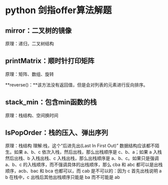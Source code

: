 # python 剑指offer算法解题

## mirror：二叉树的镜像
原理：递归，二叉树结构

## printMatrix：顺时针打印矩阵
原理：矩阵、数组、旋转

**reverse()：**该方法没有返回值，但是会对列表的元素进行反向排序。

## stack_min：包含min函数的栈
原理：栈结构、空间换时间

## IsPopOrder：栈的压入、弹出序列
原理：栈结构
理解:栈，这个“后进先出(Last In First Out)” 数据结构应该都不陌生。如果 a、b、c 依次入栈，然后出栈，那么出栈顺序是 c、b、a；如果 a 入栈然后出栈、b 入栈出栈、c 入栈出栈，那么出栈顺序是 a、b、c。如果只是强调 a、b、c 的入栈顺序，而不强调具体的出栈顺序，那么 cba 和 abc 都可以是出栈顺序，acb、bac 和 bca 也都可以，而 cab 是不可以的：因为 c 首先出栈说明 a b 在栈中，c 出栈后其他出栈顺序只能是 ba 而不可能是 ab
